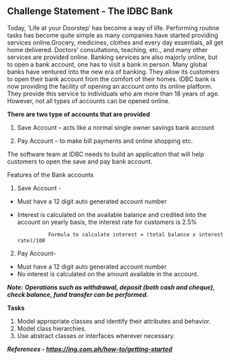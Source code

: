 ## Challenge Statement - The IDBC Bank

Today, ‘Life at your Doorstep’ has become a way of life. Performing routine tasks has become quite simple as many companies have started providing services online.Grocery, medicines, clothes and every day essentials, all get home delivered. Doctors’ consultations, teaching, etc., and many other services are provided online.
Banking services are also majorly online, but to open a bank account, one has to visit a bank in person. Many global banks have ventured into the new era of banking. They allow its customers to open their bank account from the comfort of their homes. IDBC bank is now providing the facility of opening an account onto its online platform. They provide this service to individuals who are more than 18 years of age. However, not all types of accounts can be opened online.

**There are two type of accounts that are provided​**

1. Save Account – acts like a normal single owner savings bank account​

2. Pay Account – to make bill payments and online shopping etc.​


The software team at IDBC needs to build an application that will help customers to open the save and pay bank account. ​

Features of the Bank accounts​
1. Save Account -​
- Must have a 12 digit auto generated account number​
- Interest is calculated on the available balance and credited into the account on yearly basis, the interest rate for customers is 2.5%​

                Formula to calculate interest = (total balance x interest rate)/100​


2. Pay Account-​
- Must have a 12 digit auto generated account number​
- No interest is calculated on the amount available in the account.​

***Note:***​
***Operations such as withdrawal, deposit (both cash and cheque), check balance, fund transfer can be performed.​***

**Tasks**

1. Model appropriate classes and identify their attributes and behavior.
2. Model class hierarchies.
3. Use abstract classes or interfaces wherever necessary.

***References​ - https://ing.com.ph/how-to/getting-started​***

